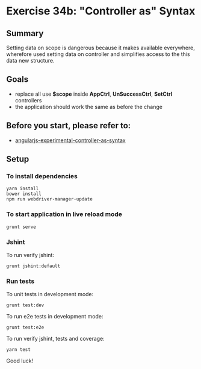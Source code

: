# Exercise 34b: "Controller as" Syntax

## Summary
Setting data on scope is dangerous because it makes available everywhere, wherefore used setting data on controller and simplifies access to the this data new structure.

## Goals
* replace all use **$scope** inside **AppCtrl**, **UnSuccessCtrl**, **SetCtrl** controllers
* the application should work the same as before the change

## Before you start, please refer to:
* [angularjs-experimental-controller-as-syntax](https://egghead.io/lessons/angularjs-experimental-controller-as-syntax)

## Setup

### To install dependencies 

    yarn install
    bower install
    npm run webdriver-manager-update

### To start application in live reload mode

    grunt serve
    
### Jshint
To run verify jshint:
    
    grunt jshint:default

### Run tests

To unit tests in development mode:
    
    grunt test:dev
    
To run e2e tests in development mode:

    grunt test:e2e

To run verify jshint, tests and coverage:

    yarn test

Good luck!
